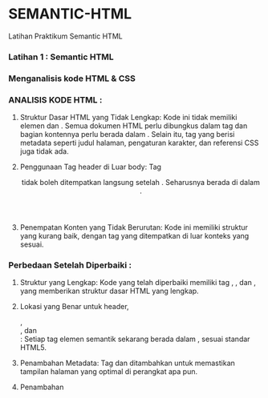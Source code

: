 # SEMANTIC-HTML

Latihan Praktikum Semantic HTML

### Latihan 1 : Semantic HTML

### Menganalisis kode HTML & CSS 

### ANALISIS KODE  HTML :

1. Struktur Dasar HTML yang Tidak Lengkap: Kode ini tidak memiliki elemen <html> dan <body>. Semua dokumen HTML perlu dibungkus dalam tag <html> dan bagian kontennya perlu berada dalam <body>. Selain itu, tag <head> yang     berisi metadata seperti judul halaman, pengaturan karakter, dan referensi CSS juga tidak ada.

2. Penggunaan Tag header di Luar body: Tag <header> tidak boleh ditempatkan langsung setelah <!DOCTYPE html>. Seharusnya berada di dalam <body>.

3. Penempatan Konten yang Tidak Berurutan: Kode ini memiliki struktur yang kurang baik, dengan tag yang ditempatkan di luar konteks yang sesuai.

### Perbedaan Setelah Diperbaiki :
   
1. Struktur yang Lengkap: Kode yang telah diperbaiki memiliki tag <html>, <head>, dan <body>, yang memberikan struktur dasar HTML yang lengkap.

2. Lokasi yang Benar untuk header, <nav>, <section>, dan <footer>: Setiap tag elemen semantik sekarang berada dalam <body>, sesuai standar HTML5.

3. Penambahan Metadata: Tag <meta charset="UTF-8"> dan <meta name="viewport"> ditambahkan untuk memastikan tampilan halaman yang optimal di perangkat apa pun.

4. Penambahan <title>: Menambahkan tag <title> pada bagian <head>, yang penting untuk SEO dan identifikasi halaman.

### ANALISIS KODE  CSS :

1. Kesalahan Penulisan Kurung pada Selector section
   Pada selector section, terdapat kesalahan penulisan tanda kurung. Kurung pembuka ( seharusnya ditulis dengan { agar sesuai dengan sintaks CSS yang benar.
   css Salin kode.

2. Kekurangan pada Penutupan Properti CSS
   Pada selector header, nav, section, footer, kode CSS tidak ditutup dengan kurung kurawal }. Hal ini menyebabkan properti padding: 5px; mungkin tidak terbaca dengan benar atau dapat menyebabkan kesalahan dalam penataan     elemen-elemen yang ada.

3. Setelah Diperbaiki
   Setelah perbaikan dilakukan, kode akan lebih rapi dan dapat berfungsi dengan benar sesuai harapan. grid-area akan mengatur layout halaman dengan benar, dan setiap elemen akan memiliki padding yang sama sehingga tampil     lebih rapi.
   Dengan struktur yang benar, section akan di-render dengan background sesuai warna yang telah ditentukan, dan tampilan layout secara keseluruhan akan sesuai dengan desain grid yang ditentukan di bagian body.
